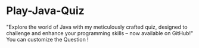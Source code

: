 # Play-Java-Quiz
"Explore the world of Java with my meticulously crafted quiz, designed to challenge and enhance your programming skills – now available on GitHub!" You can customize the Question !
